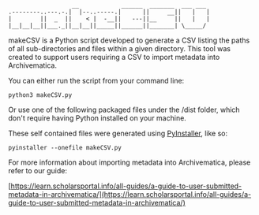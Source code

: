 ```
                  __            ______  _______  ___ ___ 
.--------..---.-.|  |--..-----.|      ||     __||   |   |
|        ||  _  ||    < |  -__||   ---||__     ||   |   |
|__|__|__||___._||__|__||_____||______||_______| \_____/  
```

makeCSV is a Python script developed to generate a CSV listing the paths of all sub-directories and files within a given directory. This tool was created to support users requiring a CSV to import metadata into Archivematica.

You can either run the script from your command line: 

```
python3 makeCSV.py
```

Or use one of the following packaged files under the /dist folder, which don't require having Python installed on your machine.

These self contained files were generated using [PyInstaller](https://pyinstaller.org/en/stable/installation.html), like so:

```
pyinstaller --onefile makeCSV.py
```

For more information about importing metadata into Archivematica, please refer to our guide:

[https://learn.scholarsportal.info/all-guides/a-guide-to-user-submitted-metadata-in-archivematica/](https://learn.scholarsportal.info/all-guides/a-guide-to-user-submitted-metadata-in-archivematica/)